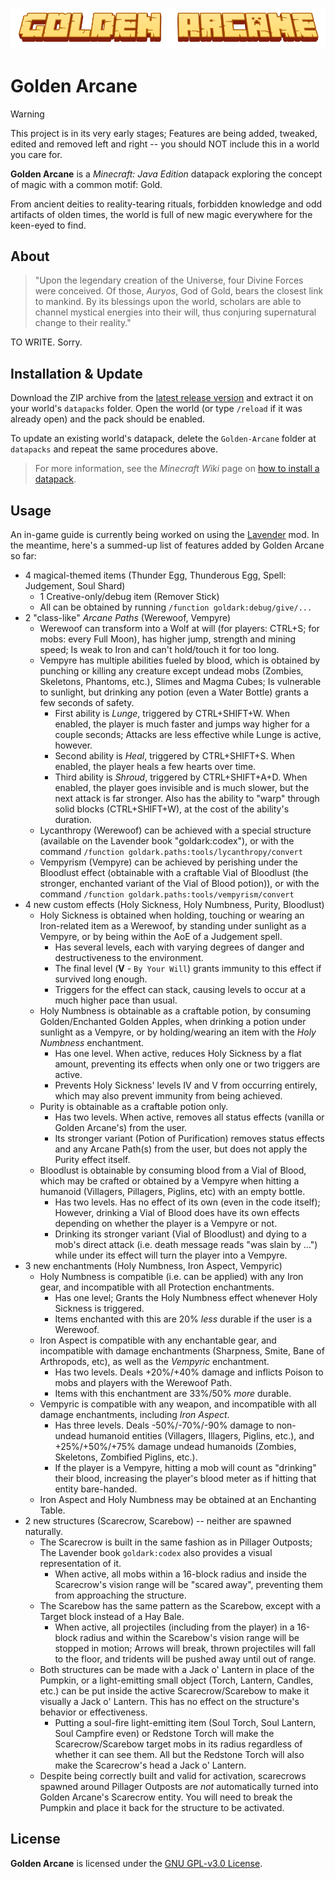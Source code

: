 ![Title logo, a yellow Minecraft-style lettering which reads "Golden Arcane"](/logo_title.png)

# Golden Arcane

> [!WARNING]
> This project is in its very early stages; Features are being added, tweaked, edited and removed left and right -- you should NOT include this in a world you care for.  

**Golden Arcane** is a *Minecraft: Java Edition* datapack exploring the concept of magic with a common motif: Gold.

From ancient deities to reality-tearing rituals, forbidden knowledge and odd artifacts of olden times, the world is full of new magic everywhere for the keen-eyed to find.

## About

> "Upon the legendary creation of the Universe, four Divine Forces were conceived. Of those, *Auryos*, God of Gold, bears the closest link to mankind. By its blessings upon the world, scholars are able to channel mystical energies into their will, thus conjuring supernatural change to their reality."

TO WRITE. Sorry.

## Installation & Update

Download the ZIP archive from the [latest release version](https://github.com/LumenfuchsStudios/GoldenArcane/releases) and extract it on your world's `datapacks` folder. Open the world (or type `/reload` if it was already open) and the pack should be enabled.

To update an existing world's datapack, delete the `Golden-Arcane` folder at `datapacks` and repeat the same procedures above.

> For more information, see the *Minecraft Wiki* page on [how to install a datapack](https://minecraft.wiki/w/Tutorial:Installing_a_data_pack).

## Usage

An in-game guide is currently being worked on using the [Lavender](https://modrinth.com/mod/lavender) mod. In the meantime, here's a summed-up list of features added by Golden Arcane so far:

* 4 magical-themed items (Thunder Egg, Thunderous Egg, Spell: Judgement, Soul Shard)
  * 1 Creative-only/debug item (Remover Stick)
  * All can be obtained by running `/function goldark:debug/give/...`
* 2 "class-like" *Arcane Paths* (Werewoof, Vempyre)
  * Werewoof can transform into a Wolf at will (for players: CTRL+S; for mobs: every Full Moon), has higher jump, strength and mining speed; Is weak to Iron and can't hold/touch it for too long.
  * Vempyre has multiple abilities fueled by blood, which is obtained by punching or killing any creature except undead mobs (Zombies, Skeletons, Phantoms, etc.), Slimes and Magma Cubes; Is vulnerable to sunlight, but drinking any potion (even a Water Bottle) grants a few seconds of safety.
    * First ability is *Lunge*, triggered by CTRL+SHIFT+W. When enabled, the player is much faster and jumps way higher for a couple seconds; Attacks are less effective while Lunge is active, however.
    * Second ability is *Heal*, triggered by CTRL+SHIFT+S. When enabled, the player heals a few hearts over time.
    * Third ability is *Shroud*, triggered by CTRL+SHIFT+A+D. When enabled, the player goes invisible and is much slower, but the next attack is far stronger. Also has the ability to "warp" through solid blocks (CTRL+SHIFT+W), at the cost of the ability's duration.
  * Lycanthropy (Werewoof) can be achieved with a special structure (available on the Lavender book "goldark:codex"), or with the command `/function goldark.paths:tools/lycanthropy/convert`
  * Vempyrism (Vempyre) can be achieved by perishing under the Bloodlust effect (obtainable with a craftable Vial of Bloodlust (the stronger, enchanted variant of the Vial of Blood potion)), or with the command `/function goldark.paths:tools/vempyrism/convert`
* 4 new custom effects (Holy Sickness, Holy Numbness, Purity, Bloodlust)
  * Holy Sickness is obtained when holding, touching or wearing an Iron-related item as a Werewoof, by standing under sunlight as a Vempyre, or by being within the AoE of a Judgement spell.
    * Has several levels, each with varying degrees of danger and destructiveness to the environment.
    * The final level (**V** - `By Your Will`) grants immunity to this effect if survived long enough.
    * Triggers for the effect can stack, causing levels to occur at a much higher pace than usual.
  * Holy Numbness is obtainable as a craftable potion, by consuming Golden/Enchanted Golden Apples, when drinking a potion under sunlight as a Vempyre, or by holding/wearing an item with the *Holy Numbness* enchantment.
    * Has one level. When active, reduces Holy Sickness by a flat amount, preventing its effects when only one or two triggers are active.
    * Prevents Holy Sickness' levels IV and V from occurring entirely, which may also prevent immunity from being achieved.
  * Purity is obtainable as a craftable potion only.
    * Has two levels. When active, removes all status effects (vanilla or Golden Arcane's) from the user.
    * Its stronger variant (Potion of Purification) removes status effects and any Arcane Path(s) from the user, but does not apply the Purity effect itself.
  * Bloodlust is obtainable by consuming blood from a Vial of Blood, which may be crafted or obtained by a Vempyre when hitting a humanoid (Villagers, Pillagers, Piglins, etc) with an empty bottle.
    * Has two levels. Has no effect of its own (even in the code itself); However, drinking a Vial of Blood does have its own effects depending on whether the player is a Vempyre or not.
    * Drinking its stronger variant (Vial of Bloodlust) and dying to a mob's direct attack (i.e. death message reads "was slain by ...") while under its effect will turn the player into a Vempyre.
* 3 new enchantments (Holy Numbness, Iron Aspect, Vempyric)
  * Holy Numbness is compatible (i.e. can be applied) with any Iron gear, and incompatible with all Protection enchantments.
    * Has one level; Grants the Holy Numbness effect whenever Holy Sickness is triggered.
    * Items enchanted with this are 20% *less* durable if the user is a Werewoof.
  * Iron Aspect is compatible with any enchantable gear, and incompatible with damage enchantments (Sharpness, Smite, Bane of Arthropods, etc), as well as the *Vempyric* enchantment.
    * Has two levels. Deals +20%/+40% damage and inflicts Poison to mobs and players with the Werewoof Path.
    * Items with this enchantment are 33%/50% *more* durable.
  * Vempyric is compatible with any weapon, and incompatible with all damage enchantments, including *Iron Aspect*.
    * Has three levels. Deals -50%/-70%/-90% damage to non-undead humanoid entities (Villagers, Illagers, Piglins, etc.), and +25%/+50%/+75% damage undead humanoids (Zombies, Skeletons, Zombified Piglins, etc.).
    * If the player is a Vempyre, hitting a mob will count as "drinking" their blood, increasing the player's blood meter as if hitting that entity bare-handed.
  * Iron Aspect and Holy Numbness may be obtained at an Enchanting Table.
* 2 new structures (Scarecrow, Scarebow) -- neither are spawned naturally.
  * The Scarecrow is built in the same fashion as in Pillager Outposts; The Lavender book `goldark:codex` also provides a visual representation of it.
    * When active, all mobs within a 16-block radius and inside the Scarecrow's vision range will be "scared away", preventing them from approaching the structure.
  * The Scarebow has the same pattern as the Scarebow, except with a Target block instead of a Hay Bale.
    * When active, all projectiles (including from the player) in a 16-block radius and within the Scarebow's vision range will be stopped in motion; Arrows will break, thrown projectiles will fall to the floor, and tridents will be pushed away until out of range.
  * Both structures can be made with a Jack o' Lantern in place of the Pumpkin, or a light-emitting small object (Torch, Lantern, Candles, etc.) can be put inside the active Scarecrow/Scarebow to make it visually a Jack o' Lantern. This has no effect on the structure's behavior or effectiveness.
    * Putting a soul-fire light-emitting item (Soul Torch, Soul Lantern, Soul Campfire even) or Redstone Torch will make the Scarecrow/Scarebow target mobs in its radius regardless of whether it can see them. All but the Redstone Torch will also make the Scarecrow's head a Jack o' Lantern.
  * Despite being correctly built and valid for activation, scarecrows spawned around Pillager Outposts are *not* automatically turned into Golden Arcane's Scarecrow entity. You will need to break the Pumpkin and place it back for the structure to be activated.

## License

**Golden Arcane** is licensed under the [GNU GPL-v3.0 License](https://choosealicense.com/licenses/gpl-3.0/).
